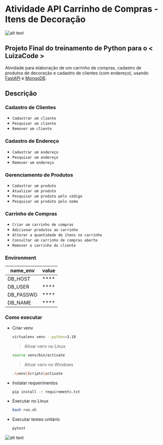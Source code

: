 # Atividade API Carrinho de Compras - Itens de Decoração

![alt text](https://www.dhresource.com/0x0/f2/albu/g21/M00/86/54/rBNaOWDVPnuANs7kAADAHSGqFlc785.jpg)


## Projeto Final do treinamento de Python para o < LuizaCode >
Atividade para elaboração de um carrinho de compras, cadastro de produtos de decoração e cadastro de clientes (com endereço), usando [FastAPI](https://fastapi.tiangolo.com/) e [MongoDB](https://www.mongodb.com/).

## Descrição

### Cadastro de Clientes
- `Cadastrar um cliente`
- `Pesquisar um cliente`
- `Remover um cliente`

### Cadastro de Endereço
- `Cadastrar um endereço`
- `Pesquisar um endereço`
- `Remover um endereço`

### Gerenciamento de Produtos
- `Cadastrar um produto`
- `Atualizar um produto`
- `Pesquisar um produto pelo código`
- `Pesquisar um produto pelo nome`
   
### Carrinho de Compras
- `Criar um carrinho de compras`
- `Adicionar produtos ao carrinho`
- `Alterar a quantidade de itens no carrinho`
- `Consultar um carrinho de compras aberto`
- `Remover o carrinho do cliente`


### Environment
| name_env | value |
|------------|------------|
| DB_HOST | ****|
| DB_USER | ****|
| DB_PASSWD | ****|
| DB_NAME | ****|


### Como executar

* Criar venv
    ```bash
    virtualenv venv --python=3.10
    ```
    
    > Ativar venv no Linux
    ```bash
    source venv/bin/activate
    ```
   > Ativar venv no Windows
    ```bash
    .\venv\Scripts\activate
    ```
* Instalar requerimentos
     ```bash
     pip install -r requirements.txt
     ```
* Executar no Linux
  ```bash
  bash run.sh
  ```
* Executar testes unitário
  ```bash
  pytest
  ```

![alt text](https://www.mtitecnologia.com.br/wp-content/uploads/2021/03/mtitecnologia-luiza-labs.jpg)
  

